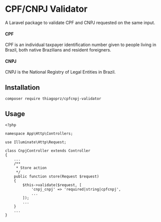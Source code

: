 **CPF/CNPJ Validator**
==
A Laravel package to validate CPF and CNPJ requested on the same input.

#### CPF
CPF is an individual taxpayer identification number given to people living in Brazil, both native Brazilians and resident foreigners.

#### CNPJ
CNPJ is the National Registry of Legal Entities in Brazil.

Installation
--

`` composer require thiagoprz/cpfcnpj-validator ``

Usage
--
```
<?php

namespace App\Http\Controllers;

use Illuminate\Http\Request;

class CnpjController extends Controller
{
    ...
    /**
     * Store action
     */
    public function store(Request $request)
    {
        $this->validate($request, [
            'cnpj_cnpj' => 'required|string|cpfcnpj',
            ...
        ]);
        ...
    }
    ...
}
```

